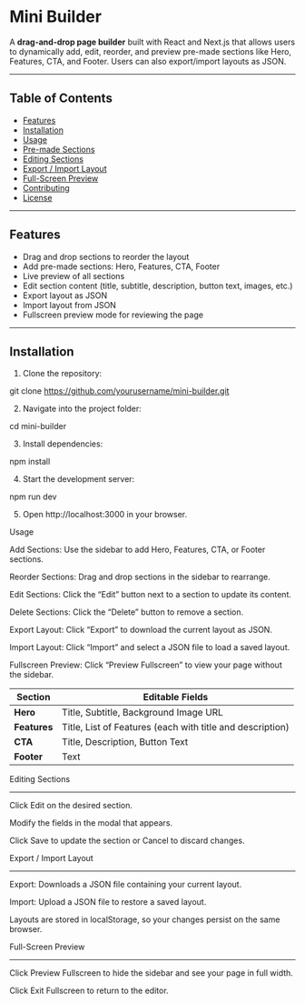 # Mini Builder

A **drag-and-drop page builder** built with React and Next.js that allows users to dynamically add, edit, reorder, and preview pre-made sections like Hero, Features, CTA, and Footer. Users can also export/import layouts as JSON.

---

## Table of Contents

- [Features](#features)
- [Installation](#installation)
- [Usage](#usage)
- [Pre-made Sections](#pre-made-sections)
- [Editing Sections](#editing-sections)
- [Export / Import Layout](#export--import-layout)
- [Full-Screen Preview](#full-screen-preview)
- [Contributing](#contributing)
- [License](#license)

---

## Features

- Drag and drop sections to reorder the layout
- Add pre-made sections: Hero, Features, CTA, Footer
- Live preview of all sections
- Edit section content (title, subtitle, description, button text, images, etc.)
- Export layout as JSON
- Import layout from JSON
- Fullscreen preview mode for reviewing the page

---

## Installation

1. Clone the repository:

git clone https://github.com/yourusername/mini-builder.git

2. Navigate into the project folder:

cd mini-builder

3. Install dependencies:

npm install

4. Start the development server:

npm run dev

5. Open http://localhost:3000 in your browser.

   

Usage

Add Sections: Use the sidebar to add Hero, Features, CTA, or Footer sections.

Reorder Sections: Drag and drop sections in the sidebar to rearrange.

Edit Sections: Click the “Edit” button next to a section to update its content.

Delete Sections: Click the “Delete” button to remove a section.

Export Layout: Click “Export” to download the current layout as JSON.

Import Layout: Click “Import” and select a JSON file to load a saved layout.

Fullscreen Preview: Click “Preview Fullscreen” to view your page without the sidebar.



| Section      | Editable Fields                                           |
| ------------ | --------------------------------------------------------- |
| **Hero**     | Title, Subtitle, Background Image URL                     |
| **Features** | Title, List of Features (each with title and description) |
| **CTA**      | Title, Description, Button Text                           |
| **Footer**   | Text                                                      |



Editing Sections

---

Click Edit on the desired section.

Modify the fields in the modal that appears.

Click Save to update the section or Cancel to discard changes.


Export / Import Layout

---

Export: Downloads a JSON file containing your current layout.

Import: Upload a JSON file to restore a saved layout.

Layouts are stored in localStorage, so your changes persist on the same browser.


Full-Screen Preview

---

Click Preview Fullscreen to hide the sidebar and see your page in full width.

Click Exit Fullscreen to return to the editor.
